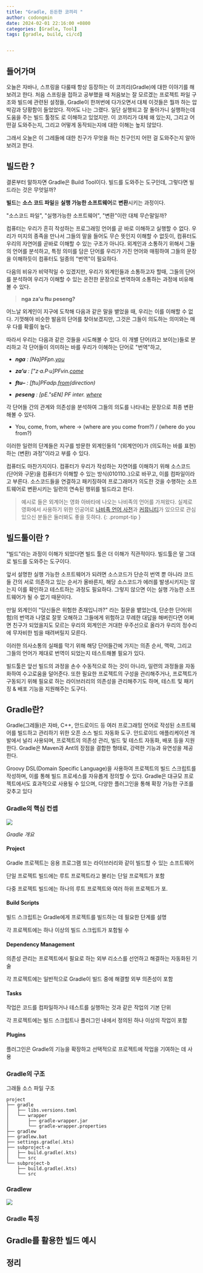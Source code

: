 ```yaml
---
title: "Gradle, 든든한 코끼리 "
author: codongmin
date: 2024-02-01 22:16:00 +0800
categories: [Gradle, Tool]
tags: [gradle, build, ci/cd]


---
```






## 들어가며

오늘은 자바나, 스프링을 다룰때 항상 등장하는 이 코끼리(Gradle)에 대한 이야기를 해보려고 한다. 처음 스프링을 접하고 공부했을 때 처음보는 잘 모르겠는 프로젝트 파일 구조와 빌드에 관련된 설정들, Gradle이 한꺼번에 다가오면서 대체 이것들은 뭘까 하는 압박감과 당황함이 들었었다. 적어도 나는 그랬다. 일단 실행되고 잘 돌아가니 실행하는데 도움을 주는 빌드 툴정도 로 이해하고 있었지만. 이 코끼리가 대체 왜 있는지, 그리고 어떤걸 도와주는지, 그리고 어떻게 동작되는지에 대한 이해는 높지 않았다. 

그래서 오늘은 이 그레들에 대한 친구가 무엇을 하는 친구인지 어떤 걸 도와주는지 알아보려고 한다. 



## 빌드란 ?

결론부터 말하자면 Gradle은 Build Tool이다. 빌드를 도와주는 도구인데, 그렇다면 빌드라는 것은 무엇일까?

**빌드**는 **소스 코드 파일**을 **실행 가능한 소프트웨어**로 **변환**시키는 과정이다. 

"소스코드 파일", "실행가능한 소프트웨어", "변환"이란 대체 무슨말일까?

 컴퓨터는 우리가 흔히 작성하는 프로그래밍 언어를 곧 바로 이해하고 실행할 수 없다. 우리가 미지의 종족을 만나서 그들의 말을 들어도 무슨 뜻인지 이해할 수 없듯이, 컴퓨터도 우리의 자연어를 곧바로 이해할 수 있는 구조가 아니다. 외계인과 소통하기 위해서 그들의 언어를 분석하고, 특정 의미를 담은 단어를 우리가 가진 언어와 매핑하여 그들의 문장을 이해하듯이 컴퓨터도 일종의 "번역"이 필요하다.

다음의 비유가 비약적일 수 있겠지만, 우리가 외계인들과 소통하고자 할때, 그들의 단어를 분석하여 우리가 이해할 수 있는 온전한 문장으로 번역하여 소통하는 과정에 비유해볼 수 있다. 

> **nga za‘u ftu peseng?** 

어느날 외계인이 지구에 도착해 다음과 같은 말을 뱉었을 때, 우리는 이를 이해할 수 없다. 기껏해야 비슷한 발음의 단어를 찾아보겠지만, 그것은 그들이 의도하는 의미와는 매우 다를 확률이 높다. 

따라서 우리는 다음과 같은 것들을 시도해볼 수 있다. 이 개별 단어(라고 보이는)들로 분리하고 각 단어들이 의미하는 바를 우리가 이해하는 단어로 "번역"하고, 

- ***nga** : [Na]PFpn.<u>you</u>*

- ***za’u** : ["z·a.P·u]PFvin.<u>come</u>*

- ***ftu–** : [ftu]PFadp.<u>from</u>(direction)*

- ***peseng** : [pE."sEN] PF inter. <u>where</u>*

각 단어들 간의 관계와 의존성을 분석하여 그들의 의도를 나타내는 문장으로 최종 변환해볼 수 있다. 

- You, come, from, where -> (where are you come from?) / (where do you from?)

이러한 일련의 단계들은 지구를 방문한 외계인들의 "(외계언어)가 (의도하는 바를 표현)하는 (변환) 과정"이라고 부를 수 있다. 

컴퓨터도 마찬가지이다. 컴퓨터가 우리가 작성하는 자연어를 이해하기 위해 소스코드(단어와 구문)을 컴퓨터가 이해할 수 있는 방식(010110..)으로 바꾸고, 이를 컴파일이라고 부른다. 소스코드들을 연결하고 패키징하여 프로그래머가 의도한 것을 수행하는 소프트웨어로 변환시키는 일련의 연속된 행위를 빌드라고 한다. 


> 예시로 들은 외계어는 영화 아바타에 나오는 나비족의 언어를 가져왔다.
> 실제로 영화에서 사용하기 위한 인공어로 [나비족 언어 사전](chrome-extension://efaidnbmnnnibpcajpcglclefindmkaj/https://files.learnnavi.org/dicts/NaviDictionary.pdf)과 [커뮤니티](https://learnnavi.org/)가 있으므로 관심 있으신 분들은 둘러봐도 좋을 듯하다.
{: .prompt-tip }



## 빌드툴이란 ?

"빌드"라는 과정이 이해가 되었다면 빌드 툴은 더 이해가 직관적이다. 빌드툴은 말 그대로 빌드를 도와주는 도구이다. 

앞서 설명한 실행 가능한 소프트웨어가 되려면 소스코드가 단순히 번역 뿐 아니라 코드들 간의 서로 의존하고 있는 순서가 올바른지, 해당 소스코드가 에러를 발생시키지는 않는지 이를 확인하고 테스트하는 과정도 필요하다. 그렇지 않으면 이는 실행 가능한 소프트웨어가 될 수 없기 때문이다. 



만일 외계인이 "당신들은 위험한 존재입니까?" 라는 질문을 뱉었는데, 단순한 단어(위험)의 번역과 나열로 잘못 오해하고 그들에게 위험하고 무례한 대답을 해버린다면 어쩌면 친구가 되었을지도 모르는 우리의 외계인은 거대한 우주선으로 올라가 우리의 정수리에 무자비한 빔을 때려버릴지 모른다. 

이러한 의사소통의 실패를 막기 위해 해당 단어들간에 가지는 의존 순서, 맥락, 그리고 그들의 언어가 제대로 번역이 되었는지 테스트해볼 필요가 있다. 



빌드툴은 앞선 빌드의 과정을 손수 수동적으로 하는 것이 아니라, 일련의 과정들을 자동화하여 수고로움을 덜어준다. 또한 필요한 프로젝트의 구성을 관리해주거나, 프로젝트가 구동되기 위해 필요로 하는 라이브러리의 의존성을 관리해주기도 하며, 테스트 및 패키징 & 배포 기능을 지원해주는 도구다.



## Gradle란?

Gradle(그레들)은 자바, C++, 안드로이드 등 여러 프로그래밍 언어로 작성된 소프트웨어를 빌드하고 관리하기 위한 오픈 소스 빌드 자동화 도구. 안드로이드 애플리케이션 개발에서 널리 사용되며, 프로젝트의 의존성 관리, 빌드 및 테스트 자동화, 배포 등을 지원한다. Gradle은 Maven과 Ant의 장점을 결합한 형태로, 강력한 기능과 유연성을 제공한다.

Groovy DSL(Domain Specific Language)을 사용하여 프로젝트의 빌드 스크립트를 작성하며, 이를 통해 빌드 프로세스를 자유롭게 정의할 수 있다. Gradle은 대규모 프로젝트에서도 효과적으로 사용될 수 있으며, 다양한 플러그인을 통해 확장 가능한 구조를 갖추고 있다



### Gradle의 핵심 컨셉



![](https://docs.gradle.org/current/userguide/img/gradle-basic-1.png)

_Gradle 개요_



#### Project

Gradle 프로젝트는 응용 프로그램 또는 라이브러리와 같이 빌드할 수 있는 소프트웨어

단일 프로젝트 빌드에는 루트 프로젝트라고 불리는 단일 프로젝트가 포함

다중 프로젝트 빌드에는 하나의 루트 프로젝트와 여러 하위 프로젝트가 포.

#### Build Scripts

빌드 스크립트는 Gradle에게 프로젝트를 빌드하는 데 필요한 단계를 설명

각 프로젝트에는 하나 이상의 빌드 스크립트가 포함될 수 

#### Dependency Management

의존성 관리는 프로젝트에서 필요로 하는 외부 리소스를 선언하고 해결하는 자동화된 기술

각 프로젝트에는 일반적으로 Gradle이 빌드 중에 해결할 외부 의존성이 포함

#### Tasks

작업은 코드를 컴파일하거나 테스트를 실행하는 것과 같은 작업의 기본 단위

각 프로젝트에는 빌드 스크립트나 플러그인 내에서 정의된 하나 이상의 작업이 포함

#### Plugins

플러그인은 Gradle의 기능을 확장하고 선택적으로 프로젝트에 작업을 기여하는 데 사용

#### 



### Gradle의 구조

그래들 소스 파일 구조

```
project
├── gradle                              
│   ├── libs.versions.toml              
│   └── wrapper
│       ├── gradle-wrapper.jar
│       └── gradle-wrapper.properties
├── gradlew                             
├── gradlew.bat                         
├── settings.gradle(.kts)               
├── subproject-a
│   ├── build.gradle(.kts)              
│   └── src                             
└── subproject-b
    ├── build.gradle(.kts)              
    └── src                             
```



### Gradlew



![](https://docs.gradle.org/current/userguide/img/wrapper-workflow.png)

### Gradle 특징





## Gradle를 활용한 빌드 예시









## 정리







